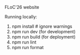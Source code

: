 FLoC'26 website

Running locally:

 1) npm install # ignore warnings
 2) npm run dev  (for development)
 3) npm run build  (for deployment)
 4) npm run lint
 5) npm run format
